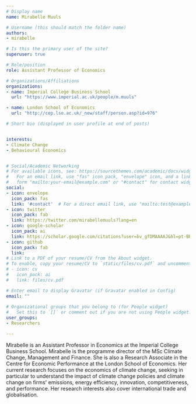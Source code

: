 ```yaml
---
# Display name
name: Mirabelle Muuls

# Username (this should match the folder name)
authors:
- mirabelle

# Is this the primary user of the site?
superuser: true

# Role/position
role: Assistant Professor of Economics

# Organizations/Affiliations
organizations:
- name: Imperial College Business School
  url: "https://www.imperial.ac.uk/people/m.muuls"

- name: London School of Economics  
  url: "http://cep.lse.ac.uk/_new/staff/person.asp?id=976"

# Short bio (displayed in user profile at end of posts)


interests:
- Climate Change
- Behavioural Economics


# Social/Academic Networking
# For available icons, see: https://sourcethemes.com/academic/docs/widgets/#icons
#   For an email link, use "fas" icon pack, "envelope" icon, and a link in the
#   form "mailto:your-email@example.com" or "#contact" for contact widget.
social:
- icon: envelope
  icon_pack: fas
  link: '#contact'  # For a direct email link, use "mailto:test@example.org".
- icon: twitter
  icon_pack: fab
  link: https://twitter.com/mirabellemuuls?lang=en
- icon: google-scholar
  icon_pack: ai
  link: https://scholar.google.com/citations?user=bv_gfDMAAAAJ&hl=pt-BR
- icon: github
  icon_pack: fab
  link: 
# Link to a PDF of your resume/CV from the About widget.
# To enable, copy your resume/CV to `static/files/cv.pdf` and uncomment the lines below.  
# - icon: cv
#   icon_pack: ai
#   link: files/cv.pdf

# Enter email to display Gravatar (if Gravatar enabled in Config)
email: ""
  
# Organizational groups that you belong to (for People widget)
#   Set this to `[]` or comment out if you are not using People widget.  
user_groups:
- Researchers

---
```


Mirabelle is an Assistant Professor in Economics at the Imperial College Business School. Mirabelle is the programme director of the MSc Climate Change, Management and Finance. She is also a Research Associate in the Centre for Economic Performance at the London School of Economics.  Her current research focuses on the economics of climate change, seeking in particular to understand the impact of climate change policies and climate change on firms' emissions, energy efficiency, innovation, competitiveness, and performance. Her research interests also cover international trade and globalisation.